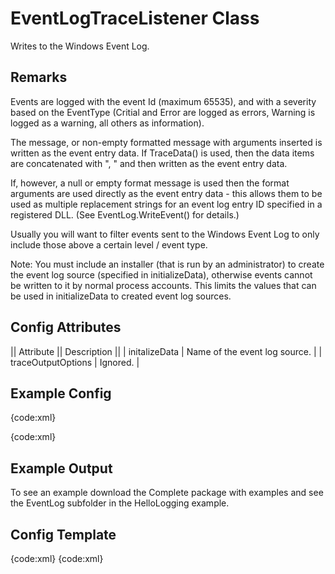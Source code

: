 # EventLogTraceListener Class

Writes to the Windows Event Log.

## Remarks

Events are logged with the event Id (maximum 65535), and with a severity based on
the EventType (Critial and Error are logged as errors, Warning is logged as a 
warning, all others as information).

The message, or non-empty formatted message with arguments inserted is written as
the event entry data. If TraceData() is used, then the data items are concatenated 
with ", " and then written as the event entry data.

If, however, a null or empty format message is used then the format arguments
are used directly as the event entry data - this allows them to be used as 
multiple replacement strings for an event log entry ID specified in a registered
DLL. (See EventLog.WriteEvent() for details.)

Usually you will want to filter events sent to the Windows Event Log to only
include those above a certain level / event type.

Note: You must include an installer (that is run by an administrator)
to create the event log source (specified in initializeData), otherwise events 
cannot be written to it by normal process accounts. This limits the values that
can be used in initializeData to created event log sources.
	
## Config Attributes

|| Attribute || Description ||
| initalizeData | Name of the event log source. |
| traceOutputOptions | Ignored. |

## Example Config

{code:xml}
<?xml version="1.0" encoding="utf-8" ?>
<configuration>
  <system.diagnostics>
    <sharedListeners>
      <add name="eventlog"
        type="System.Diagnostics.EventLogTraceListener"
        initializeData="Diagnostics.Sample">
        <filter type="System.Diagnostics.EventTypeFilter"
                initializeData="Warning" />
      </add>
    </sharedListeners>
    <sources>
      <source name="ExampleSource" switchValue="All">
        <listeners>
          <clear />
          <add name="eventlog" />
        </listeners>
      </source>
    </sources>
  </system.diagnostics>
</configuration>
{code:xml}

## Example Output

To see an example download the Complete package with examples and see the EventLog subfolder in the HelloLogging example.

## Config Template

{code:xml}
<add name="eventlog"
  type="System.Diagnostics.EventLogTraceListener"
  initalizeData=""
  />
{code:xml}

